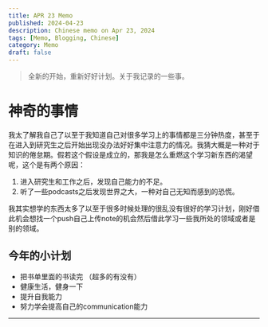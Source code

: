 ```yaml
---
title: APR 23 Memo 
published: 2024-04-23
description: Chinese memo on Apr 23, 2024
tags: [Memo, Blogging, Chinese]
category: Memo
draft: false
---
```


> 全新的开始，重新好好计划。关于我记录的一些事。

# 神奇的事情
我太了解我自己了以至于我知道自己对很多学习上的事情都是三分钟热度，甚至于在进入到研究生之后开始出现没办法好好集中注意力的情况。我猜大概是一种对于知识的倦怠期。假若这个假设是成立的，那我是怎么重燃这个学习新东西的渴望呢，这个是有两个原因：
1. 进入研究生和工作之后，发现自己能力的不足。
2. 听了一些podcasts之后发现世界之大，一种对自己无知而感到的恐慌。

我其实想学的东西太多了以至于很多时候处理的很乱没有很好的学习计划，刚好借此机会想找一个push自己上传note的机会然后借此学习一些我所处的领域或者是别的领域。

## 今年的小计划
* 把书单里面的书读完 （超多的有没有）
* 健康生活，健身一下
* 提升自我能力
* 努力学会提高自己的communication能力


---